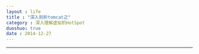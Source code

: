 ```yaml
---
layout : life
title : "深入剖析tomcat之"
category : 深入理解虚拟机HotSpot
duoshuo: true
date : 2014-12-27
---
```


--------------

